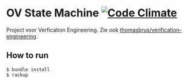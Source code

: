 # OV State Machine [![Code Climate](https://codeclimate.com/github/thomasbrus/ov-state-machine.png)](https://codeclimate.com/github/thomasbrus/ov-state-machine)

Project voor Verfication Engineering. Zie ook [thomasbrus/verification-engineering](https://github.com/thomasbrus/verification-engineering).

## How to run

    $ bundle install
    $ rackup